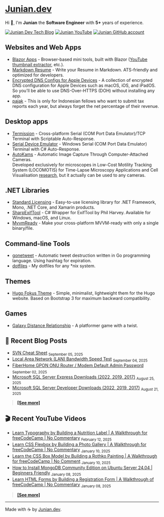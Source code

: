 # [Junian.dev](/)

Hi 👋, I'm **Junian** the **Software Engineer** with **5+** years of experience.

[![Junian Dev Tech Blog](https://img.shields.io/badge/Tech_Blog-1a73e8?style=for-the-badge&logo=hugo&logoColor=white "Junian Dev Tech Blog")](https://www.junian.dev/blog/)
[![Junian YouTube](https://img.shields.io/youtube/channel/views/UCepvZYlW1tWJ8bu3dWLQh2w?style=for-the-badge&logo=youtube&label=YouTube&labelColor=ff0000&color=555555
 "Junian YouTube Channel")](https://www.youtube.com/@JunianDev)
[![Junian GitHub account](https://img.shields.io/badge/github-%23121011.svg?style=for-the-badge&logo=github&logoColor=white "Junian GitHub Account")](https://github.com/junian)

<!--
[![Hire Junian on Upwork](https://img.shields.io/badge/UpWork-14a800?style=for-the-badge&logo=upwork&logoColor=white "Hire Junian on Upwork")](https://www.junian.dev/upwork/)


**[Portfolio](./p/)** - **[Resume](./resume/)** - **[About](./about/)**

-->

## Websites and Web Apps

- [Blazor Apps](./blazor-apps/) - Browser-based mini tools, built with Blazor ([YouTube thumbnail extractor](./blazor-apps/get-youtube-thumbnail/), etc.).
- [Markdown Resume](./markdown-resume/) - Write your Resume in Markdown. ATS-friendly and optimized for developers.
- [Encrypted DNS Configs for Apple Devices](./apple-encrypted-dns/) - A collection of encrypted DNS configuration for Apple Devices such as macOS, iOS, and iPadOS. So you'll be able to use DNS-Over-HTTPS (DOH) without installing any app.
- [pajak](./pajak/) - This is only for Indonesian fellows who want to submit tax reports each year, but always forget the net percentage of their revenue.
  
## Desktop apps
- [Termission](./termission/) - Cross-platform Serial (COM Port Data Emulator)/TCP Terminal with Scriptable Auto-Response.
- [Serial Device Emulator](./serial-device-emulator/) - Windows Serial (COM Port Data Emulator) Terminal with C# Auto-Response.
- [AutoKams](./AutoKams/) - Automatic Image Capture Through Computer-Attached Cameras.<br />
  Developed exclusively for microscopes in Low-Cost Motility Tracking System (LOCOMOTIS) for Time-Lapse Microscopy Applications and Cell Visualisation [research](https://journals.plos.org/plosone/article?id=10.1371/journal.pone.0103547), but it actually can be used to any cameras.

## .NET Libraries

- [Standard.Licensing](./Standard.Licensing/) - Easy-to-use licensing library for .NET Framework, Mono, .NET Core, and Xamarin products.
- [SharpExifTool](./SharpExifTool/) - C# Wrapper for ExifTool by Phil Harvey. Available for Windows, macOS, and Linux.
- [MvvmReady](./mvvmready/) - Make your cross-platform MVVM-ready with only a single binary/file.

## Command-line Tools

- [gonetweet](./gonetweet/) - Automatic tweet destruction written in Go programming language. Using hashtag for expiration.
- [dotfiles](./dotfiles/) - My dotfiles for any *nix system.

## Themes

- [Hugo Fokus Theme](./hugo-fokus/) - Simple, minimalist, lightweight them for the Hugo website. Based on Bootstrap 3 for maximum backward compatibility.

## Games

- [Galaxy Distance Relationship](./ggj14-gdr/) - A platformer game with a twist.

## 📝 Recent Blog Posts

<!-- blog feed start -->
- [SVN Cheat Sheet](https://www.junian.net/dev/svn-cheat-sheet/) <sub>September 05, 2025</sub>
- [Local Area Network (LAN) Bandwidth Speed Test](https://www.junian.net/tech/local-area-network-bandwidth-speed-test/) <sub>September 04, 2025</sub>
- [FiberHome GPON ONU Router / Modem Default Admin Password](https://www.junian.net/tech/fiberhome-gpon-onu-router-admin-password/) <sub>September 02, 2025</sub>
- [Microsoft SQL Server Express Downloads (2022, 2019, 2017)](https://www.junian.net/dev/microsoft-sql-server-express-download-links/) <sub>August 25, 2025</sub>
- [Microsoft SQL Server Developer Downloads (2022, 2019, 2017)](https://www.junian.net/dev/microsoft-sql-server-developer-edition-download-links/) <sub>August 21, 2025</sub>
<!-- blog feed end -->

> [**[See more]**](https://www.junian.net/)

## 🎬 Recent YouTube Videos

<!-- youtube feed start -->
- [Learn Typography by Building a Nutrition Label | A Walkthrough for freeCodeCamp | No Commentary](https://www.youtube.com/watch?v=emt78pRLr3Y) <sub>February 12, 2025</sub>
- [Learn CSS Flexbox by Building a Photo Gallery | A Walkthrough for freeCodeCamp | No Commentary](https://www.youtube.com/watch?v=XRZfAuPShX0) <sub>January 10, 2025</sub>
- [Learn the CSS Box Model by Building a Rothko Painting | A Walkthrough for freeCodeCamp | No Comment](https://www.youtube.com/watch?v=KoAPQniuKP0) <sub>January 10, 2025</sub>
- [How to Install MongoDB Community Edition on Ubuntu Server 24.04 | Beginners Friendly](https://www.youtube.com/watch?v=WUUZcoyBnI0) <sub>January 08, 2025</sub>
- [Learn HTML Forms by Building a Registration Form | A Walkthrough of freeCodeCamp | No Commentary](https://www.youtube.com/watch?v=hAsFqy1dRJM) <sub>January 08, 2025</sub>
<!-- youtube feed end -->

> [**[See more]**](https://www.junian.net/yt/)

---

Made with ☕ by [Junian.dev](https://www.junian.dev).

<!--

**[Ideas](./ideas/)** - **[Uses](./uses/)** - **[Now](./now/)**

-->
